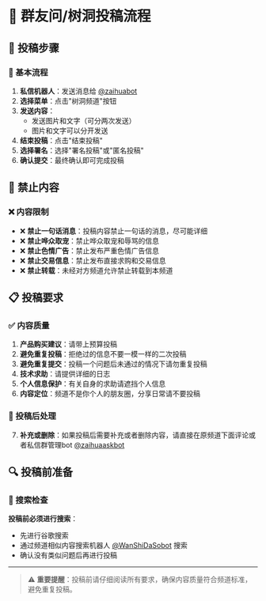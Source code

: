 # 💬 群友问/树洞投稿流程

## 📝 投稿步骤

### 🔄 基本流程
1. **私信机器人**：发送消息给 [@zaihuabot](https://t.me/zaihuabot)
2. **选择菜单**：点击"树洞频道"按钮
3. **发送内容**：
   - 发送图片和文字（可分两次发送）
   - 图片和文字可以分开发送
4. **结束投稿**：点击"结束投稿"
5. **选择署名**：选择"署名投稿"或"匿名投稿"
6. **确认提交**：最终确认即可完成投稿

## 🚫 禁止内容

### ❌ 内容限制
- ❌ **禁止一句话消息**：投稿内容禁止一句话的消息，尽可能详细
- ❌ **禁止哗众取宠**：禁止哗众取宠和辱骂的信息
- ❌ **禁止色情广告**：禁止发布严重色情广告信息
- ❌ **禁止交易信息**：禁止发布直接求购和交易信息
- ❌ **禁止转载**：未经对方频道允许禁止转载到本频道

## 📋 投稿要求

### ✅ 内容质量
1. **产品购买建议**：请带上预算投稿
2. **避免重复投稿**：拒绝过的信息不要一模一样的二次投稿
3. **避免重复提交**：投稿一个问题后未通过的情况下请勿重复投稿
4. **技术求助**：请提供详细的日志
5. **个人信息保护**：有关自身的求助请遮挡个人信息
6. **内容定位**：频道不是你个人的朋友圈，分享日常请不要投稿

### 🔧 投稿后处理
7. **补充或删除**：如果投稿后需要补充或者删除内容，请直接在原频道下面评论或者私信群管理bot [@zaihuaaskbot](https://t.me/zaihuaaskbot)

## 🔍 投稿前准备

### 🔎 搜索检查
**投稿前必须进行搜索**：
- 先进行谷歌搜索
- 通过频道相似内容搜索机器人 [@WanShiDaSobot](https://t.me/WanShiDaSobot) 搜索
- 确认没有类似问题后再进行投稿

---

> ⚠️ **重要提醒**：投稿前请仔细阅读所有要求，确保内容质量符合频道标准，避免重复投稿。